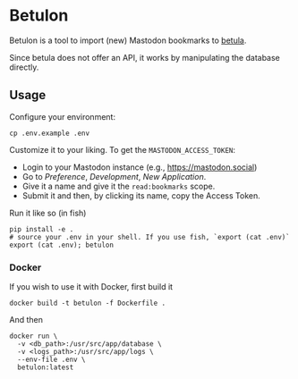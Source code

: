 # Betulon

Betulon is a tool to import (new) Mastodon bookmarks to [betula](https://betula.mycorrhiza.wiki).

Since betula does not offer an API, it works by manipulating the database directly.

## Usage

Configure your environment:

```
cp .env.example .env
```

Customize it to your liking. To get the `MASTODON_ACCESS_TOKEN`:

- Login to your Mastodon instance (e.g., https://mastodon.social)
- Go to *Preference*, *Development*, *New Application*.
- Give it a name and give it the `read:bookmarks` scope.
- Submit it and then, by clicking its name, copy the Access Token.

Run it like so (in fish)

```
pip install -e .
# source your .env in your shell. If you use fish, `export (cat .env)`
export (cat .env); betulon
```

### Docker

If you wish to use it with Docker, first build it

```
docker build -t betulon -f Dockerfile .
```

And then

```
docker run \
  -v <db_path>:/usr/src/app/database \
  -v <logs_path>:/usr/src/app/logs \
  --env-file .env \
  betulon:latest  
```
